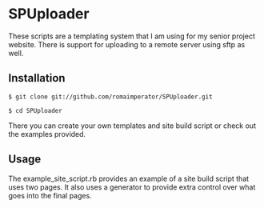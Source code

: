 SPUploader
==========

These scripts are a templating system that I am using for my senior project
website. There is support for uploading to a remote server using sftp as well.

Installation
------------

``$ git clone git://github.com/romaimperator/SPUploader.git``

``$ cd SPUploader``

There you can create your own templates and site build script or check out the
examples provided.

Usage
-----

The example_site_script.rb provides an example of a site build script that uses
two pages. It also uses a generator to provide extra control over what goes into
the final pages.
